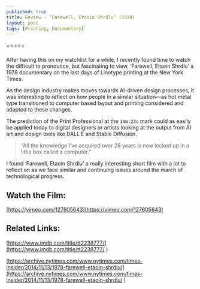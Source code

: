 ```yaml
---
published: true
title: Review - ‘Farewell, Etaoin Shrdlu’ (1978)
layout: post
tags: [Printing, Documentary]
---
```

⭐️⭐️⭐️⭐️⭐️

After having this on my watchlist for a while, I recently found time to watch the difficult to pronounce, but fascinating to view, ‘Farewell, Etaoin Shrdlu’ a 1978 documentary on the last days of Linotype printing at the New York Times.

As the design industry makes moves towards AI-driven design processes, it was interesting to reflect on how people in a similar situation—as hot metal type transitioned to computer based layout and printing considered and adapted to these changes.

The prediction of the Print Professional at the `14m:23s` mark could as easily be applied today to digital designers or artists looking at the output from AI art and design tools like DALL·E and Stable Diffusion. 

> “All the knowledge I’ve acquired over 26 years is now locked up in a little box called a computer.”

I found ‘Farewell, Etaoin Shrdlu’ a really interesting short film with a lot to reflect on as we face similar and continuing issues around the march of technological progress.

## Watch the Film:

[https://vimeo.com/127605643](https://vimeo.com/127605643)

## Related Links:

[https://www.imdb.com/title/tt2238777/](https://www.imdb.com/title/tt2238777/
)

[https://archive.nytimes.com/www.nytimes.com/times-insider/2014/11/13/1978-farewell-etaoin-shrdlu/](https://archive.nytimes.com/www.nytimes.com/times-insider/2014/11/13/1978-farewell-etaoin-shrdlu/
)
